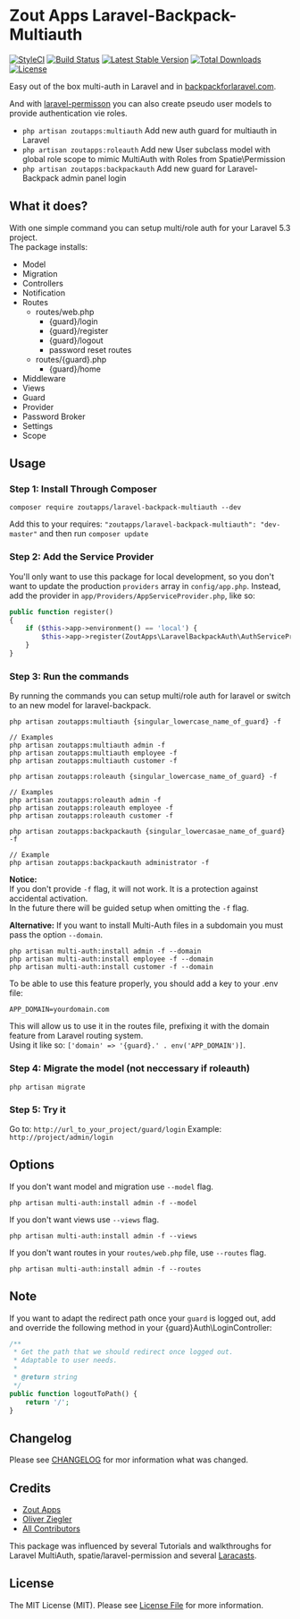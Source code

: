 # Zout Apps Laravel-Backpack-Multiauth

[![StyleCI](https://styleci.io/repos/95968915/shield)](https://styleci.io/repos/95968915)
[![Build Status](https://travis-ci.org/zoutapps/laravel-backpack-multiauth.svg?branch=master)](https://travis-ci.org/zoutapps/laravel-backpack-multiauth)
[![Latest Stable Version](https://poser.pugx.org/zoutapps/laravel-backpack-multiauth/v/stable)](https://packagist.org/packages/zoutapps/laravel-backpack-multiauth)
[![Total Downloads](https://poser.pugx.org/zoutapps/laravel-backpack-multiauth/downloads)](https://packagist.org/packages/zoutapps/laravel-backpack-multiauth)
[![License](https://poser.pugx.org/zoutapps/laravel-backpack-multiauth/license)](https://packagist.org/packages/zoutapps/laravel-backpack-multiauth)

Easy out of the box multi-auth in Laravel and in [backpackforlaravel.com](http://backpackforlaravel.com).

And with [laravel-permisson](https://github.com/spatie/laravel-permission) you can also create pseudo user models to provide authentication vie roles.


- `php artisan zoutapps:multiauth` Add new auth guard for multiauth in Laravel
- `php artisan zoutapps:roleauth` Add new User subclass model with global role scope to mimic MultiAuth with Roles from Spatie\Permission
- `php artisan zoutapps:backpackauth` Add new guard for Laravel-Backpack admin panel login

## What it does?
With one simple command you can setup multi/role auth for your Laravel 5.3 project.  
The package installs:
- Model 
- Migration 
- Controllers
- Notification
- Routes
  - routes/web.php
    - {guard}/login
    - {guard}/register
    - {guard}/logout
    - password reset routes
  - routes/{guard}.php
    - {guard}/home
- Middleware
- Views
- Guard
- Provider
- Password Broker
- Settings
- Scope

## Usage

### Step 1: Install Through Composer

`composer require zoutapps/laravel-backpack-multiauth --dev`

Add this to your requires: `"zoutapps/laravel-backpack-multiauth": "dev-master"` and then run `composer update` 

### Step 2: Add the Service Provider

You'll only want to use this package for local development, so you don't want to update the production `providers` array in `config/app.php`. Instead, add the provider in `app/Providers/AppServiceProvider.php`, like so:

```php
public function register()
{
	if ($this->app->environment() == 'local') {
		$this->app->register(ZoutApps\LaravelBackpackAuth\AuthServiceProvider::class);
	}
}
```

### Step 3: Run the commands

By running the commands you can setup multi/role auth for laravel or switch to an new model for laravel-backpack.

```
php artisan zoutapps:multiauth {singular_lowercase_name_of_guard} -f

// Examples
php artisan zoutapps:multiauth admin -f
php artisan zoutapps:multiauth employee -f
php artisan zoutapps:multiauth customer -f
```

```
php artisan zoutapps:roleauth {singular_lowercase_name_of_guard} -f

// Examples
php artisan zoutapps:roleauth admin -f
php artisan zoutapps:roleauth employee -f
php artisan zoutapps:roleauth customer -f
```

```
php artisan zoutapps:backpackauth {singular_lowercasae_name_of_guard} -f

// Example
php artisan zoutapps:backpackauth administrator -f
```

**Notice:**  
If you don't provide `-f` flag, it will not work. It is a protection against accidental activation.  
In the future there will be guided setup when omitting the `-f` flag.

**Alternative:**
If you want to install Multi-Auth files in a subdomain you must pass the option `--domain`.
```
php artisan multi-auth:install admin -f --domain
php artisan multi-auth:install employee -f --domain
php artisan multi-auth:install customer -f --domain
```

To be able to use this feature properly, you should add a key to your .env file:
```
APP_DOMAIN=yourdomain.com
```
This will allow us to use it in the routes file, prefixing it with the domain feature from Laravel routing system.  
Using it like so: `['domain' => '{guard}.' . env('APP_DOMAIN')]`.

### Step 4: Migrate the model (not neccessary if roleauth)

```
php artisan migrate
```

### Step 5: Try it

Go to: `http://url_to_your_project/guard/login`
Example: `http://project/admin/login`

## Options

If you don't want model and migration use `--model` flag.
```
php artisan multi-auth:install admin -f --model
```

If you don't want views use `--views` flag.
```
php artisan multi-auth:install admin -f --views
```

If you don't want routes in your `routes/web.php` file, use `--routes` flag.

```
php artisan multi-auth:install admin -f --routes
```

## Note
If you want to adapt the redirect path once your `guard` is logged out, add and override the following method in
your {guard}Auth\LoginController:

```php
/**
 * Get the path that we should redirect once logged out.
 * Adaptable to user needs.
 *
 * @return string
 */
public function logoutToPath() {
    return '/';
}
```

## Changelog

Please see [CHANGELOG](CHANGELOG.md) for mor information what was changed.

## Credits

- [Zout Apps](http://zoutapps.de)
- [Oliver Ziegler](https://github.com/OliverZiegler)
- [All Contributors](../../contributors)

This package was influenced by several Tutorials and walkthroughs for Laravel MultiAuth, spatie/laravel-permission 
and several [Laracasts](https://laracasts.com).  

## License

The MIT License (MIT). Please see [License File](LICENSE.md) for more information.
